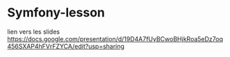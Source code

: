 # Symfony-lesson

lien vers les slides
https://docs.google.com/presentation/d/19D4A7fUyBCwoBHjkRoa5eDz7oq456SXAP4hFVrFZYCA/edit?usp=sharing
